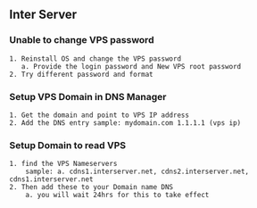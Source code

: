 ## Inter Server
### Unable to change VPS password
```
1. Reinstall OS and change the VPS password
   a. Provide the login password and New VPS root password
2. Try different password and format
```
### Setup VPS Domain in DNS Manager
```
1. Get the domain and point to VPS IP address
2. Add the DNS entry sample: mydomain.com 1.1.1.1 (vps ip)
```
### Setup Domain to read VPS
```
1. find the VPS Nameservers
    sample: a. cdns1.interserver.net, cdns2.interserver.net, cdns1.interserver.net
2. Then add these to your Domain name DNS
    a. you will wait 24hrs for this to take effect
```
